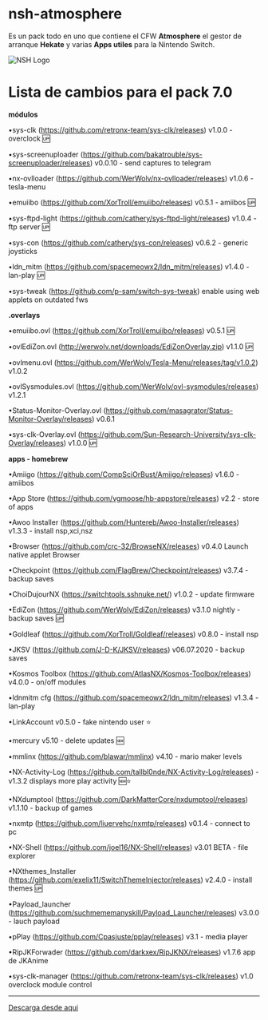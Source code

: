 # nsh-atmosphere
Es un pack todo en uno que contiene el CFW **Atmosphere** el gestor de arranque **Hekate** y varias **Apps utiles** para la Nintendo Switch.

![NSH Logo](https://raw.githubusercontent.com/team-racoon/nsh-atmosphere/master/nsh-logo.png)


# Lista de cambios  para el pack 7.0

**módulos**

•sys-clk (https://github.com/retronx-team/sys-clk/releases) v1.0.0 - overclock 🆙

•sys-screenuploader (https://github.com/bakatrouble/sys-screenuploader/releases)  v0.0.10 - send captures to telegram

•nx-ovlloader (https://github.com/WerWolv/nx-ovlloader/releases) v1.0.6 - tesla-menu

•emuiibo (https://github.com/XorTroll/emuiibo/releases) v0.5.1 - amiibos 🆙

•sys-ftpd-light (https://github.com/cathery/sys-ftpd-light/releases) v1.0.4 - ftp server 🆙

•sys-con (https://github.com/cathery/sys-con/releases) v0.6.2 - generic joysticks

•ldn_mitm (https://github.com/spacemeowx2/ldn_mitm/releases) v1.4.0 - lan-play 🆙

•sys-tweak (https://github.com/p-sam/switch-sys-tweak) enable using web applets on outdated fws

**.overlays**

•emuiibo.ovl (https://github.com/XorTroll/emuiibo/releases) v0.5.1 🆙

•ovlEdiZon.ovl (http://werwolv.net/downloads/EdiZonOverlay.zip) v1.1.0 🆙

•ovlmenu.ovl (https://github.com/WerWolv/Tesla-Menu/releases/tag/v1.0.2) v1.0.2

•ovlSysmodules.ovl (https://github.com/WerWolv/ovl-sysmodules/releases) v1.2.1

•Status-Monitor-Overlay.ovl (https://github.com/masagrator/Status-Monitor-Overlay/releases) v0.6.1

•sys-clk-Overlay.ovl (https://github.com/Sun-Research-University/sys-clk-Overlay/releases) v1.0.0 🆙

**apps - homebrew**

•Amiigo (https://github.com/CompSciOrBust/Amiigo/releases) v1.6.0 - amiibos

•App Store (https://github.com/vgmoose/hb-appstore/releases) v2.2 - store of apps

•Awoo Installer (https://github.com/Huntereb/Awoo-Installer/releases) v1.3.3 - install nsp,xci,nsz

•Browser (https://github.com/crc-32/BrowseNX/releases) v0.4.0 Launch native applet Browser

•Checkpoint (https://github.com/FlagBrew/Checkpoint/releases) v3.7.4 - backup saves

•ChoiDujourNX (https://switchtools.sshnuke.net/) v1.0.2 - update firmware

•EdiZon (https://github.com/WerWolv/EdiZon/releases) v3.1.0 nightly - backup saves 🆙

•Goldleaf (https://github.com/XorTroll/Goldleaf/releases) v0.8.0  - install nsp

•JKSV (https://github.com/J-D-K/JKSV/releases) v06.07.2020 - backup saves

•Kosmos Toolbox (https://github.com/AtlasNX/Kosmos-Toolbox/releases) v4.0.0 - on/off modules

•ldnmitm cfg (https://github.com/spacemeowx2/ldn_mitm/releases) v1.3.4 - lan-play

•LinkAccount v0.5.0 - fake nintendo user ⭐️

•mercury v5.10 - delete updates 🆕

•mmlinx (https://github.com/blawar/mmlinx) v4.10 - mario maker levels

•NX-Activity-Log (https://github.com/tallbl0nde/NX-Activity-Log/releases) - v1.3.2 displays more play activity 🆕⭐️

•NXdumptool (https://github.com/DarkMatterCore/nxdumptool/releases) v1.1.10 - backup of games

•nxmtp (https://github.com/liuervehc/nxmtp/releases) v0.1.4 - connect to pc

•NX-Shell (https://github.com/joel16/NX-Shell/releases) v3.01 BETA - file explorer

•NXthemes_Installer (https://github.com/exelix11/SwitchThemeInjector/releases) v2.4.0 - install themes 🆙

•Payload_launcher (https://github.com/suchmememanyskill/Payload_Launcher/releases) v3.0.0 - lauch payload

•pPlay (https://github.com/Cpasjuste/pplay/releases) v3.1 - media player

•RipJKForwader (https://github.com/darkxex/RipJKNX/releases) v1.7.6 app de JKAnime

•sys-clk-manager (https://github.com/retronx-team/sys-clk/releases) v1.0 overclock module control



-----------------------------------------------------------------------------
[Descarga desde aqui](https://github.com/team-racoon/nsh-atmosphere/releases)
